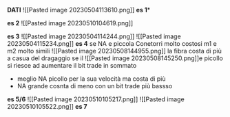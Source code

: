 **DATI**
![[Pasted image 20230504113610.png]]
**es 1***


**es 2**
![[Pasted image 20230510104619.png]]

**es 3**
![[Pasted image 20230504114244.png]]
![[Pasted image 20230504115234.png]]
**es 4**
se NA e piccola Conetorri molto costosi 
m1 e m2 molto simili 
![[Pasted image 20230508144955.png]]
la fibra costa di più a casua del dragaggio 
se il ![[Pasted image 20230508145250.png]]e picollo si riesce ad aumentare il bit trade
in sommato 
- meglio NA picollo per la sua velocità ma costa di più
- NA grande cosnta di meno con un  bit trade più bassso

**es 5/6**
![[Pasted image 20230510105217.png]]
![[Pasted image 20230510105522.png]]
**es 7**
